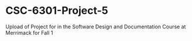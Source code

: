 # CSC-6301-Project-5
Upload of Project for in the Software Design and Documentation Course at Merrimack for Fall 1
